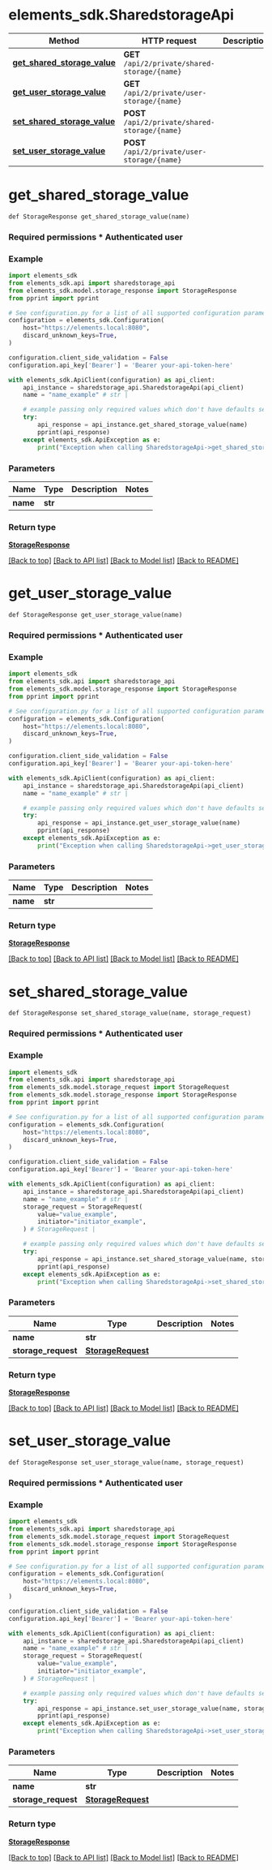 # elements_sdk.SharedstorageApi



Method | HTTP request | Description
------------- | ------------- | -------------
[**get_shared_storage_value**](SharedstorageApi.md#get_shared_storage_value) | **GET** `/api/2/private/shared-storage/{name}` | 
[**get_user_storage_value**](SharedstorageApi.md#get_user_storage_value) | **GET** `/api/2/private/user-storage/{name}` | 
[**set_shared_storage_value**](SharedstorageApi.md#set_shared_storage_value) | **POST** `/api/2/private/shared-storage/{name}` | 
[**set_user_storage_value**](SharedstorageApi.md#set_user_storage_value) | **POST** `/api/2/private/user-storage/{name}` | 


# **get_shared_storage_value**
    def StorageResponse get_shared_storage_value(name)



### Required permissions    * Authenticated user 

### Example


```python
import elements_sdk
from elements_sdk.api import sharedstorage_api
from elements_sdk.model.storage_response import StorageResponse
from pprint import pprint

# See configuration.py for a list of all supported configuration parameters.
configuration = elements_sdk.Configuration(
    host="https://elements.local:8080",
    discard_unknown_keys=True,
)

configuration.client_side_validation = False
configuration.api_key['Bearer'] = 'Bearer your-api-token-here'

with elements_sdk.ApiClient(configuration) as api_client:
    api_instance = sharedstorage_api.SharedstorageApi(api_client)
    name = "name_example" # str | 

    # example passing only required values which don't have defaults set
    try:
        api_response = api_instance.get_shared_storage_value(name)
        pprint(api_response)
    except elements_sdk.ApiException as e:
        print("Exception when calling SharedstorageApi->get_shared_storage_value: %s\n" % e)
```


### Parameters

Name | Type | Description  | Notes
------------- | ------------- | ------------- | -------------
 **name** | **str**|  |

### Return type

[**StorageResponse**](StorageResponse.md)

[[Back to top]](#) [[Back to API list]](../#documentation-for-api-endpoints) [[Back to Model list]](../#documentation-for-models) [[Back to README]](../)

# **get_user_storage_value**
    def StorageResponse get_user_storage_value(name)



### Required permissions    * Authenticated user 

### Example


```python
import elements_sdk
from elements_sdk.api import sharedstorage_api
from elements_sdk.model.storage_response import StorageResponse
from pprint import pprint

# See configuration.py for a list of all supported configuration parameters.
configuration = elements_sdk.Configuration(
    host="https://elements.local:8080",
    discard_unknown_keys=True,
)

configuration.client_side_validation = False
configuration.api_key['Bearer'] = 'Bearer your-api-token-here'

with elements_sdk.ApiClient(configuration) as api_client:
    api_instance = sharedstorage_api.SharedstorageApi(api_client)
    name = "name_example" # str | 

    # example passing only required values which don't have defaults set
    try:
        api_response = api_instance.get_user_storage_value(name)
        pprint(api_response)
    except elements_sdk.ApiException as e:
        print("Exception when calling SharedstorageApi->get_user_storage_value: %s\n" % e)
```


### Parameters

Name | Type | Description  | Notes
------------- | ------------- | ------------- | -------------
 **name** | **str**|  |

### Return type

[**StorageResponse**](StorageResponse.md)

[[Back to top]](#) [[Back to API list]](../#documentation-for-api-endpoints) [[Back to Model list]](../#documentation-for-models) [[Back to README]](../)

# **set_shared_storage_value**
    def StorageResponse set_shared_storage_value(name, storage_request)



### Required permissions    * Authenticated user 

### Example


```python
import elements_sdk
from elements_sdk.api import sharedstorage_api
from elements_sdk.model.storage_request import StorageRequest
from elements_sdk.model.storage_response import StorageResponse
from pprint import pprint

# See configuration.py for a list of all supported configuration parameters.
configuration = elements_sdk.Configuration(
    host="https://elements.local:8080",
    discard_unknown_keys=True,
)

configuration.client_side_validation = False
configuration.api_key['Bearer'] = 'Bearer your-api-token-here'

with elements_sdk.ApiClient(configuration) as api_client:
    api_instance = sharedstorage_api.SharedstorageApi(api_client)
    name = "name_example" # str | 
    storage_request = StorageRequest(
        value="value_example",
        initiator="initiator_example",
    ) # StorageRequest | 

    # example passing only required values which don't have defaults set
    try:
        api_response = api_instance.set_shared_storage_value(name, storage_request)
        pprint(api_response)
    except elements_sdk.ApiException as e:
        print("Exception when calling SharedstorageApi->set_shared_storage_value: %s\n" % e)
```


### Parameters

Name | Type | Description  | Notes
------------- | ------------- | ------------- | -------------
 **name** | **str**|  |
 **storage_request** | [**StorageRequest**](StorageRequest.md)|  |

### Return type

[**StorageResponse**](StorageResponse.md)

[[Back to top]](#) [[Back to API list]](../#documentation-for-api-endpoints) [[Back to Model list]](../#documentation-for-models) [[Back to README]](../)

# **set_user_storage_value**
    def StorageResponse set_user_storage_value(name, storage_request)



### Required permissions    * Authenticated user 

### Example


```python
import elements_sdk
from elements_sdk.api import sharedstorage_api
from elements_sdk.model.storage_request import StorageRequest
from elements_sdk.model.storage_response import StorageResponse
from pprint import pprint

# See configuration.py for a list of all supported configuration parameters.
configuration = elements_sdk.Configuration(
    host="https://elements.local:8080",
    discard_unknown_keys=True,
)

configuration.client_side_validation = False
configuration.api_key['Bearer'] = 'Bearer your-api-token-here'

with elements_sdk.ApiClient(configuration) as api_client:
    api_instance = sharedstorage_api.SharedstorageApi(api_client)
    name = "name_example" # str | 
    storage_request = StorageRequest(
        value="value_example",
        initiator="initiator_example",
    ) # StorageRequest | 

    # example passing only required values which don't have defaults set
    try:
        api_response = api_instance.set_user_storage_value(name, storage_request)
        pprint(api_response)
    except elements_sdk.ApiException as e:
        print("Exception when calling SharedstorageApi->set_user_storage_value: %s\n" % e)
```


### Parameters

Name | Type | Description  | Notes
------------- | ------------- | ------------- | -------------
 **name** | **str**|  |
 **storage_request** | [**StorageRequest**](StorageRequest.md)|  |

### Return type

[**StorageResponse**](StorageResponse.md)

[[Back to top]](#) [[Back to API list]](../#documentation-for-api-endpoints) [[Back to Model list]](../#documentation-for-models) [[Back to README]](../)

